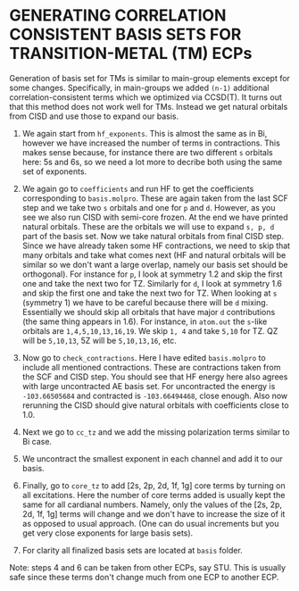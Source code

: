 GENERATING CORRELATION CONSISTENT BASIS SETS FOR TRANSITION-METAL (TM) ECPs
============================================================================

Generation of basis set for TMs is similar to main-group elements except
for some changes. Specifically, in main-groups we added `(n-1)` additional
correlation-consistent terms which we optimized via CCSD(T). It turns
out that this method does not work well for TMs. Instead we get natural
orbitals from CISD and use those to expand our basis.

1. We again start from `hf_exponents`. This is almost the same as in
Bi, however we have increased the number of terms in contractions.
This makes sense because, for instance there are two different `s`
orbitals here: 5s and 6s, so we need a lot more to decribe both using
the same set of exponents.

2. We again go to `coefficients` and run HF to get the coefficients
corresponding to `basis.molpro`. These are again taken from the last
SCF step and we take two `s` orbitals and one for `p` and `d`.
However, as you see we also run CISD with semi-core frozen.
At the end we have printed natural orbitals. These are the orbitals
we will use to expand `s, p, d` part of the basis set.
Now we take natural orbitals from final CISD step.
Since we have already taken some HF contractions, we need to skip
that many orbitals and take what comes next (HF and natural orbitals
will be similar so we don't want a large overlap, namely our basis
set should be orthogonal). For instance for `p`, I look
at symmetry 1.2 and skip the first one and take the next two for TZ. 
Similarly for `d`, I look at symmetry 1.6 and skip the first one and take
the next two for TZ. When looking at `s` (symmetry 1) we have to be careful 
because there will be `d` mixing. Essentially we should skip all orbitals 
that have major `d` contributions (the same thing appears in 1.6).
For instance, in `atom.out` the `s`-like orbitals are
`1,4,5,10,13,16,19`. We skip `1, 4` and take `5,10` for TZ.
QZ will be `5,10,13`, 5Z will be `5,10,13,16`, etc. 

3. Now go to `check_contractions`. Here I have edited `basis.molpro`
to include all mentioned contractions. These are contractions taken 
from the SCF and CISD step. You should see that HF energy here also 
agrees with large uncontracted AE basis set. For uncontracted the energy
is `-103.66505684` and contracted is `-103.66494468`, close enough.
Also now rerunning the CISD should give natural orbitals with coefficients
close to 1.0.

4. Next we go to `cc_tz` and we add the missing polarization terms similar
to Bi case.

5. We uncontract the smallest exponent in each channel and add it to our basis.

6. Finally, go to `core_tz` to add [2s, 2p, 2d, 1f, 1g] core terms
by turning on all excitations. Here the number of core terms added
is usually kept the same for all cardianal numbers. Namely, only the
values of the [2s, 2p, 2d, 1f, 1g] terms will change and we don't have
to increase the size of it as opposed to usual approach. (One can do usual
increments but you get very close exponents for large basis sets).

7. For clarity all finalized basis sets are located at `basis` folder.

Note: steps 4 and 6 can be taken from other ECPs, say STU.
This is usually safe since these terms don't change much from one
ECP to another ECP.
